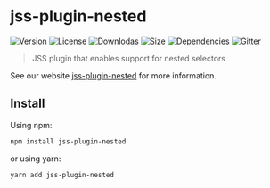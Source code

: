 # jss-plugin-nested

[![Version](https://img.shields.io/npm/v/jss-plugin-nested.svg?style=flat)](https://npmjs.org/package/jss-plugin-nested)
[![License](https://img.shields.io/npm/l/jss-plugin-nested.svg?style=flat)](https://github.com/cssinjs/jss/blob/master/LICENSE)
[![Downlodas](https://img.shields.io/npm/dm/jss-plugin-nested.svg?style=flat)](https://npmjs.org/package/jss-plugin-nested)
[![Size](https://img.shields.io/bundlephobia/minzip/jss-plugin-nested.svg?style=flat)](https://npmjs.org/package/jss-plugin-nested)
[![Dependencies](https://img.shields.io/david/cssinjs/jss.svg?path=packages%2Fjss-plugin-nested&style=flat)](https://npmjs.org/package/jss-plugin-nested)
[![Gitter](https://badges.gitter.im/JoinChat.svg)](https://gitter.im/cssinjs/lobby)

> JSS plugin that enables support for nested selectors

See our website [jss-plugin-nested](https://cssinjs.org/jss-plugin-nested?v=v10.1.1) for more information.

## Install

Using npm:

```sh
npm install jss-plugin-nested
```

or using yarn:

```sh
yarn add jss-plugin-nested
```
